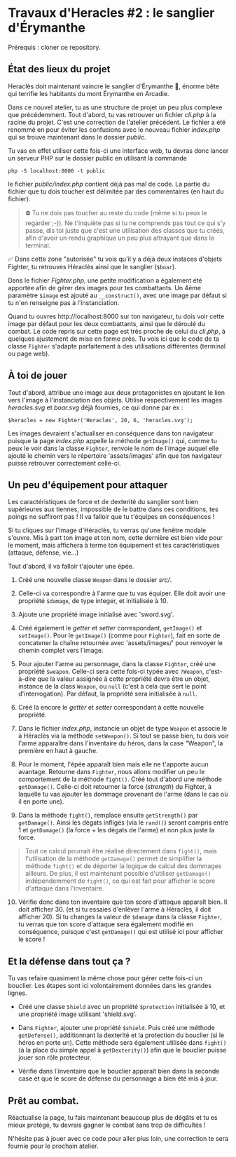 # Travaux d'Heracles #2 : le sanglier d'Érymanthe

Prérequis : cloner ce repository.

## État des lieux du projet

Heraclès doit maintenant vaincre le sanglier d'Érymanthe 🐗, énorme bête qui terrifie les habitants du mont Érymanthe en Arcadie.

Dans ce nouvel atelier, tu as une structure de projet un peu plus complexe que précédemment. 
Tout d'abord, tu vas retrouver un fichier *cli.php* à la racine du projet. C'est une correction de l'atelier précédent. Le fichier a été renommé en pour éviter les confusions avec le nouveau fichier *index.php* qui se trouve maintenant dans le dossier *public*. 

Tu vas en effet utiliser cette fois-ci une interface web, tu devras donc lancer un serveur PHP sur le dossier public en utilisant la commande

`php -S localhost:8000 -t public`

le fichier *public/index.php* contient déjà pas mal de code. La partie du fichier que tu dois toucher est délimitée par des commentaires (en haut du fichier). 

> ⛔ Tu ne dois pas toucher au reste du code (même si tu peux le regarder ;-)). Ne t'inquiète pas si tu ne comprends pas tout ce qui s'y passe, dis toi juste que c'est une utilisation des classes que tu créés, afin d'avoir un rendu graphique un peu plus attrayant que dans le terminal.

✅ Dans cette zone "autorisée" tu vois qu'il y a déjà deux instaces d'objets Fighter, tu retrouves Héraclès ainsi que le sanglier (`$boar`).

Dans le fichier *Fighter.php*, une petite modification a également été apportée afin de gérer des images pour tes combattants. Un 4ème paramètre `$image` est ajouté au `__construct()`, avec une image par défaut si tu n'en renseigne pas à l'instanciation. 

Quand tu ouvres http://localhost:8000 sur ton navigateur, tu dois voir cette image par défaut pour les deux combattants, ainsi que le déroulé du combat. Le code repris sur cette page est très proche de celui du *cli.php*, à quelques ajustement de mise en forme près. Tu vois ici que le code de ta classe `Fighter` s'adapte parfaitement à des utilisations différentes (terminal ou page web).


## À toi de jouer

Tout d'abord, attribue une image aux deux protagonistes en ajoutant le lien vers l'image à l'instanciation des objets.
Utilise respectivement les images *heracles.svg* et *boar.svg* déjà fournies, ce qui donne par ex :

```
$heracles = new Fighter('Heracles', 20, 6, 'heracles.svg');
```

Les images devraient s'actualiser en conséquence dans ton navigateur puisque la page *index.php* appelle la méthode `getImage()` qui, comme tu peux le voir dans la classe `Fighter`, renvoie le nom de l'image auquel elle ajouté le chemin vers le répertoire 'assets/images' afin que ton navigateur puisse retrouver correctement celle-ci.

## Un peu d'équipement pour attaquer

Les caractéristiques de force et de dexterité du sanglier sont bien supérieures aux tiennes, impossible de le battre dans ces conditions, tes poings ne suffiront pas ! Il va falloir que tu t'équipes en conséquences ! 

Si tu cliques sur l'image d'Héraclès, tu verras qu'une fenêtre modale s'ouvre. Mis à part ton image et ton nom, cette dernière est bien vide pour le moment, mais affichera à terme ton équipement et tes caractéristiques (attaque, défense, vie...)

Tout d'abord, il va falloir t'ajouter une épée.

1. Créé une nouvelle classe `Weapon` dans le dossier *src/*.
2. Celle-ci va correspondre à l'arme que tu vas équiper. Elle doit avoir une propriété `$damage`, de type integer, et initialisée à 10.
3. Ajoute une propriété image initialisé avec 'sword.svg'. 
4. Créé également le *getter* et *setter* correspondant, `getImage()` et `setImage()`. Pour le `getImage()` (comme pour `Fighter`), fait en sorte de concatener la chaîne retournée avec 'assets/images/' pour renvoyer le chemin complet vers l'image.

5. Pour ajouter l'arme au personnage, dans la classe `Fighter`, créé une propriété `$weapon`. Celle-ci sera cette fois-ci typée avec  `?Weapon`, c'est-à-dire que la valeur assignée à cette propriété devra être un objet, instance de la class `Weapon`, ou `null` (c'est à cela que sert le point d'interrogation). Par défaut, la propriété sera initialisée à `null`. 

6. Créé là encore le *getter* et *setter* correspondant à cette nouvelle propriété.

7. Dans le fichier *index.php*, instancie un objet de type `Weapon` et associe le à Héraclès via la méthode `setWeapon()`. Si tout se passe bien, tu dois voir l'arme apparaître dans l'inventaire du héros, dans la case "Weapon", la première en haut à gauche.

8. Pour le moment, l'épée apparaît bien mais elle ne t'apporte aucun avantage. Retourne dans `Fighter`, nous allons modifier un peu le comportement de la méthode `fight()`.
Créé tout d'abord une méthode `getDamage()`. Celle-ci doit retourner la force (*strength*) du Fighter, à laquelle tu vas ajouter les dommage provenant de l'arme (dans le cas où il en porte une).

9. Dans la méthode `fight()`, remplace ensuite `getStrength()` par `getDamage()`. Ainsi les dégats infligés (via le `rand()`) seront compris entre 1 et `getDamage()` (la force + les dégats de l'arme) et non plus juste la force. 

> Tout ce calcul pourrait être réalisé directement dans `fight()`, mais l'utilisation de la méthode `getDamage()` permet de simplifier la méthode `fight()` et de déporter la logique de calcul des dommages ailleurs. De plus, il est maintenant possible d'utiliser `getDamage()` indépendemment de `fight()`, ce qui est fait pour afficher le score d'attaque dans l'inventaire.

10. Vérifie donc dans ton inventaire que ton score d'attaque apparaît bien. Il doit afficher 30. (et si tu essaies d'enlèver l'arme à Héraclès, il doit afficher 20). Si tu changes la valeur de `$damage` dans la classe `Fighter`, tu verras que ton score d'attaque sera également modifié en conséquence, puisque c'est `getDamage()` qui est utilisé ici pour afficher le score ! 


## Et la défense dans tout ça ? 

Tu vas refaire quasiment la même chose pour gérer cette fois-ci un bouclier. Les étapes sont ici volontairement  données dans les grandes lignes.

- Créé une classe `Shield` avec un propriété `$protection` initialisée à 10, et une propriété image utilisant 'shield.svg'.

- Dans `Fighter`, ajouter une propriété `$shield`. Puis créé une méthode `getDefense()`, additionnant la dexterité et la protection du bouclier (si le héros en porte un). Cette méthode sera également utilisée dans `fight()` (à la place du simple appel à `getDexterity()`) afin que le bouclier puisse jouer son rôle protecteur. 

- Vérifie dans l'inventaire que le bouclier apparaît bien dans la seconde case et que le score de défense du personnage a bien été mis à jour.

## Prêt au combat.

Réactualise la page, tu fais maintenant beaucoup plus de dégâts et tu es mieux protégé, tu devrais gagner le combat sans trop de difficultés !

N'hésite pas à jouer avec ce code pour aller plus loin, une correction te sera fournie pour le prochain atelier.